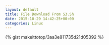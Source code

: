 ```yaml
---
layout: default                                                                                                              
title: File Download From S3.Sh                                                                                                                       
date: 2015-10-29 14:42:25+00:00                                                                                                                        
categories: Linux                                                                                                                
---                                                                                                                              
```


{% gist makeittotop/3aa3e811735d21d05392 %}                                                                                                           


